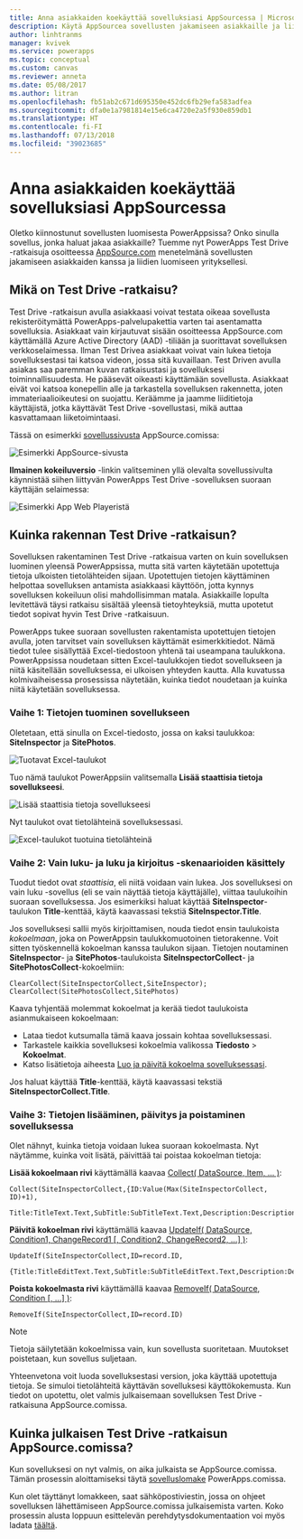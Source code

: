 ```yaml
---
title: Anna asiakkaiden koekäyttää sovelluksiasi AppSourcessa | Microsoft Docs
description: Käytä AppSourcea sovellusten jakamiseen asiakkaille ja liidien luomiseen yrityksellesi.
author: linhtranms
manager: kvivek
ms.service: powerapps
ms.topic: conceptual
ms.custom: canvas
ms.reviewer: anneta
ms.date: 05/08/2017
ms.author: litran
ms.openlocfilehash: fb51ab2c671d695350e452dc6fb29efa583adfea
ms.sourcegitcommit: dfa0e1a7981814e15e6ca4720e2a5f930e859db1
ms.translationtype: HT
ms.contentlocale: fi-FI
ms.lasthandoff: 07/13/2018
ms.locfileid: "39023685"
---
```

# <a name="let-customers-test-drive-your-apps-on-appsource"></a>Anna asiakkaiden koekäyttää sovelluksiasi AppSourcessa
Oletko kiinnostunut sovellusten luomisesta PowerAppsissa? Onko sinulla sovellus, jonka haluat jakaa asiakkaille? Tuemme nyt PowerApps Test Drive -ratkaisuja osoitteessa [AppSource.com](https://appsource.microsoft.com) menetelmänä sovellusten jakamiseen asiakkaiden kanssa ja liidien luomiseen yrityksellesi.

## <a name="what-is-a-test-drive-solution"></a>Mikä on Test Drive -ratkaisu?
Test Drive -ratkaisun avulla asiakkaasi voivat testata oikeaa sovellusta rekisteröitymättä PowerApps-palvelupakettia varten tai asentamatta sovelluksia. Asiakkaat vain kirjautuvat sisään osoitteessa AppSource.com käyttämällä Azure Active Directory (AAD) -tiliään ja suorittavat sovelluksen verkkoselaimessa. Ilman Test Drivea asiakkaat voivat vain lukea tietoja sovelluksestasi tai katsoa videon, jossa sitä kuvaillaan. Test Driven avulla asiakas saa paremman kuvan ratkaisustasi ja sovelluksesi toiminnallisuudesta. He pääsevät oikeasti käyttämään sovellusta. Asiakkaat eivät voi katsoa konepellin alle ja tarkastella sovelluksen rakennetta, joten immateriaalioikeutesi on suojattu. Keräämme ja jaamme liiditietoja käyttäjistä, jotka käyttävät Test Drive -sovellustasi, mikä auttaa kasvattamaan liiketoimintaasi.

Tässä on esimerkki [sovellussivusta](https://go.microsoft.com/fwlink/?linkid=848867) AppSource.comissa:

![Esimerkki AppSource-sivusta ](./media/dev-appsource-test-drive/sample-app-source-listing.png)

**Ilmainen kokeiluversio** -linkin valitseminen yllä olevalta sovellussivulta käynnistää siihen liittyvän PowerApps Test Drive -sovelluksen suoraan käyttäjän selaimessa:

![Esimerkki App Web Playeristä](./media/dev-appsource-test-drive/sample-app-web-player.png)

## <a name="how-do-i-build-a-test-drive-solution"></a>Kuinka rakennan Test Drive -ratkaisun?
Sovelluksen rakentaminen Test Drive -ratkaisua varten on kuin sovelluksen luominen yleensä PowerAppsissa, mutta sitä varten käytetään upotettuja tietoja ulkoisten tietolähteiden sijaan. Upotettujen tietojen käyttäminen helpottaa sovelluksen antamista asiakkaasi käyttöön, jotta kynnys sovelluksen kokeiluun olisi mahdollisimman matala. Asiakkaille lopulta levitettävä täysi ratkaisu sisältää yleensä tietoyhteyksiä, mutta upotetut tiedot sopivat hyvin Test Drive -ratkaisuun.

PowerApps tukee suoraan sovellusten rakentamista upotettujen tietojen avulla, joten tarvitset vain sovelluksen käyttämät esimerkkitiedot. Nämä tiedot tulee sisällyttää Excel-tiedostoon yhtenä tai useampana taulukkona. PowerAppsissa noudetaan sitten Excel-taulukkojen tiedot sovellukseen ja niitä käsitellään sovelluksessa, ei ulkoisen yhteyden kautta. Alla kuvatussa kolmivaiheisessa prosessissa näytetään, kuinka tiedot noudetaan ja kuinka niitä käytetään sovelluksessa.

### <a name="step-1-import-data-into-the-app"></a>Vaihe 1: Tietojen tuominen sovellukseen
Oletetaan, että sinulla on Excel-tiedosto, jossa on kaksi taulukkoa: **SiteInspector** ja **SitePhotos**.

![Tuotavat Excel-taulukot](./media/dev-appsource-test-drive/excel-file.png)

Tuo nämä taulukot PowerAppsiin valitsemalla **Lisää staattisia tietoja sovellukseesi**.

![Lisää staattisia tietoja sovellukseesi](./media/dev-appsource-test-drive/static-data.png)

Nyt taulukot ovat tietolähteinä sovelluksessasi.

![Excel-taulukot tuotuina tietolähteinä](./media/dev-appsource-test-drive/data-sources.png)

### <a name="step-2-handling-read-only-and-read-write-scenarios"></a>Vaihe 2: Vain luku- ja luku ja kirjoitus -skenaarioiden käsittely
Tuodut tiedot ovat *staattisia*, eli niitä voidaan vain lukea. Jos sovelluksesi on vain luku -sovellus (eli se vain näyttää tietoja käyttäjälle), viittaa taulukoihin suoraan sovelluksessa. Jos esimerkiksi haluat käyttää **SiteInspector**-taulukon **Title**-kenttää, käytä kaavassasi tekstiä **SiteInspector.Title**.

Jos sovelluksesi sallii myös kirjoittamisen, nouda tiedot ensin taulukoista *kokoelmaan*, joka on PowerAppsin taulukkomuotoinen tietorakenne. Voit sitten työskennellä kokoelman kanssa taulukon sijaan. Tietojen noutaminen **SiteInspector**- ja **SitePhotos**-taulukoista **SiteInspectorCollect**- ja **SitePhotosCollect**-kokoelmiin:

```
ClearCollect(SiteInspectorCollect,SiteInspector); ClearCollect(SitePhotosCollect,SitePhotos)
```

Kaava tyhjentää molemmat kokoelmat ja kerää tiedot taulukoista asianmukaiseen kokoelmaan:

* Lataa tiedot kutsumalla tämä kaava jossain kohtaa sovelluksessasi.
* Tarkastele kaikkia sovelluksesi kokoelmia valikossa **Tiedosto** > **Kokoelmat**.
* Katso lisätietoja aiheesta [Luo ja päivitä kokoelma sovelluksessasi](../canvas-apps/create-update-collection.md).

Jos haluat käyttää **Title**-kenttää, käytä kaavassasi tekstiä **SiteInspectorCollect.Title**.

### <a name="step-3-add-update-and-delete-data-in-your-app"></a>Vaihe 3: Tietojen lisääminen, päivitys ja poistaminen sovelluksessa
Olet nähnyt, kuinka tietoja voidaan lukea suoraan kokoelmasta. Nyt näytämme, kuinka voit lisätä, päivittää tai poistaa kokoelman tietoja:

**Lisää kokoelmaan rivi** käyttämällä kaavaa [Collect( DataSource, Item, ... )](../canvas-apps/functions/function-clear-collect-clearcollect.md):

```
Collect(SiteInspectorCollect,{ID:Value(Max(SiteInspectorCollect, ID)+1),
    Title:TitleText.Text,SubTitle:SubTitleText.Text,Description:DescriptionText.Text)
```

**Päivitä kokoelman rivi** käyttämällä kaavaa [UpdateIf( DataSource, Condition1, ChangeRecord1 [, Condition2, ChangeRecord2, ...] )](../canvas-apps/functions/function-update-updateif.md):

```
UpdateIf(SiteInspectorCollect,ID=record.ID,
    {Title:TitleEditText.Text,SubTitle:SubTitleEditText.Text,Description:DescriptionEditText.Text)
```

**Poista kokoelmasta rivi** käyttämällä kaavaa [RemoveIf( DataSource, Condition [, ...] )](../canvas-apps/functions/function-remove-removeif.md):

```
RemoveIf(SiteInspectorCollect,ID=record.ID)
```

> [!NOTE]
> Tietoja säilytetään kokoelmissa vain, kun sovellusta suoritetaan. Muutokset poistetaan, kun sovellus suljetaan.

Yhteenvetona voit luoda sovelluksestasi version, joka käyttää upotettuja tietoja. Se simuloi tietolähteitä käyttävän sovelluksesi käyttökokemusta. Kun tiedot on upotettu, olet valmis julkaisemaan sovelluksen Test Drive -ratkaisuna AppSource.comissa.

## <a name="how-do-i-list-my-test-drive-solution-on-appsourcecom"></a>Kuinka julkaisen Test Drive -ratkaisun AppSource.comissa?
Kun sovelluksesi on nyt valmis, on aika julkaista se AppSource.comissa. Tämän prosessin aloittamiseksi täytä [sovelluslomake](https://powerapps.microsoft.com/partners/get-listed/) PowerApps.comissa.

Kun olet täyttänyt lomakkeen, saat sähköpostiviestin, jossa on ohjeet sovelluksen lähettämiseen AppSource.comissa julkaisemista varten. Koko prosessin alusta loppuun esittelevän perehdytysdokumentaation voi myös ladata [täältä](https://go.microsoft.com/fwlink/?linkid=851031).

